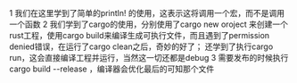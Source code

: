1 我们在这里学到了简单的println! 的使用，这表示这将调用一个宏，而不是调用一个函数
2 我们学到了cargo的使用，分别使用了cargo new oroject 来创建一个rust工程，使用cargo build来编译生成可执行文件，而且遇到了permission denied错误，在运行了cargo clean之后，奇妙的好了；
  还学到了执行cargo run，这会直接编译工程并运行，当然这一切还都是debug
3 需要发布的时候执行 cargo build --release ，编译器会优化最后的可知那个文件